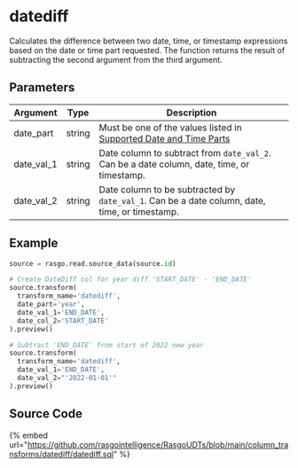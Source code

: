 

# datediff

Calculates the difference between two date, time, or timestamp expressions based on the date or time part requested. The function returns the result of subtracting the second argument from the third argument.

## Parameters

|  Argument  |  Type  |                                                                                Description                                                                                 |
| ---------- | ------ | -------------------------------------------------------------------------------------------------------------------------------------------------------------------------- |
| date_part  | string | Must be one of the values listed in [Supported Date and Time Parts](https://docs.snowflake.com/en/sql-reference/functions-date-time.html#label-supported-date-time-parts)  |
| date_val_1 | string | Date column to subtract from `date_val_2`. Can be a date column, date, time, or timestamp.                                                                                 |
| date_val_2 | string | Date column to be subtracted by `date_val_1`. Can be a date column, date, time, or timestamp.                                                                              |


## Example

```python
source = rasgo.read.source_data(source.id)

# Create DateDiff col for year diff 'START_DATE' - 'END_DATE'
source.transform(
  transform_name='datediff',
  date_part='year',
  date_val_1='END_DATE',
  date_col_2='START_DATE'
).preview()

# Subtract 'END_DATE' from start of 2022 new year
source.transform(
  transform_name='datediff',
  date_val_1='END_DATE',
  date_val_2="'2022-01-01'"
).preview()
```

## Source Code

{% embed url="https://github.com/rasgointelligence/RasgoUDTs/blob/main/column_transforms/datediff/datediff.sql" %}

